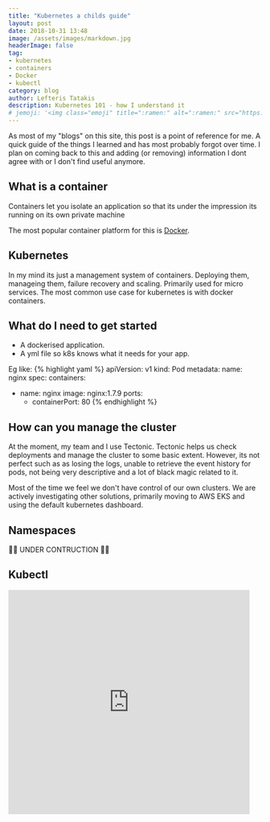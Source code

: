 ```yaml
---
title: "Kubernetes a childs guide"
layout: post
date: 2018-10-31 13:48
image: /assets/images/markdown.jpg
headerImage: false
tag:
- kubernetes
- containers
- Docker
- kubectl
category: blog
author: Lefteris Tatakis
description: Kubernetes 101 - how I understand it
# jemoji: '<img class="emoji" title=":ramen:" alt=":ramen:" src="https://assets.github.com/images/icons/emoji/unicode/1f35c.png" height="20" width="20" align="absmiddle">'
---
```


As most of my "blogs" on this site, this post is a point of reference for me. A quick guide of the things I learned and has most probably forgot over time.
I plan on coming back to this and adding (or removing) information I dont agree with or I don't find useful anymore.

## What is a container

Containers let you isolate an application so that its under the impression its running on its own private machine

The most popular container platform for this is [Docker](https://www.docker.com/).

## Kubernetes

In my mind its just a management system of containers. Deploying them, manageing them, failure recovery and scaling.
Primarily used for micro services.
The most common use case for kubernetes is with docker containers.

## What do I need to get started

- A dockerised application.
- A yml file so k8s knows what it needs for your app.

Eg like:
{% highlight yaml %}
apiVersion: v1
kind: Pod
metadata:
  name: nginx
spec:
  containers:
  - name: nginx
    image: nginx:1.7.9
    ports:
    - containerPort: 80
{% endhighlight %}

## How can you manage the cluster

At the moment, my team and I use Tectonic. 
Tectonic helps us check deployments and manage the cluster to some basic extent.
However, its not perfect such as as losing the logs, unable to retrieve the event history for pods, not being very descriptive and a lot of black magic related to it.

Most of the time we feel we don't have control of our own clusters.
We are actively investigating other solutions, primarily moving to AWS EKS and using the default kubernetes dashboard.

## Namespaces

👷🏻‍ UNDER CONTRUCTION 👷🏻‍

## Kubectl
<iframe src="https://giphy.com/embed/tAeB6dptxnoli" width="480" height="446" frameBorder="0" class="giphy-embed" allowFullScreen></iframe><p><a href="https://giphy.com/gifs/construction-tAeB6dptxnoli"></a></p>
